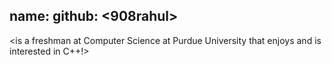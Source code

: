 name: <Rahul Siddharth>
github: <908rahul>
---

**<Rahul Siddharth>** <is a freshman at Computer Science at Purdue University that enjoys and is interested in C++!>